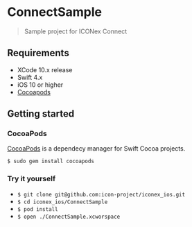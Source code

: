 # ConnectSample
> Sample project for ICONex Connect

## Requirements
* XCode 10.x release
* Swift 4.x
* iOS 10 or higher
* [Cocoapods](https://cocoapods.org/)

## Getting started
### CocoaPods
[CocoaPods](https://cocoapods.org/) is a dependecy manager for Swift Cocoa projects.
```
$ sudo gem install cocoapods
```
### Try it yourself
* ```$ git clone git@github.com:icon-project/iconex_ios.git```
* ```$ cd iconex_ios/ConnectSample```
* ```$ pod install```
* ```$ open ./ConnectSample.xcworspace```
